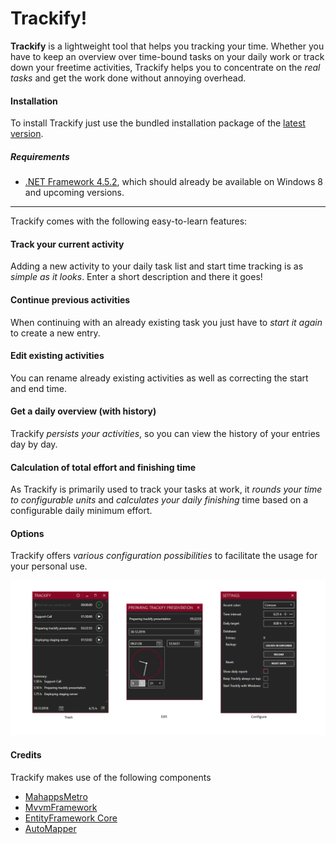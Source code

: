# Trackify!

**Trackify** is a lightweight tool that helps you tracking your time. Whether you have to keep an overview over time-bound tasks on your daily work or track down your freetime activities, Trackify helps you to concentrate on the _real tasks_ and get the work done without annoying overhead. 

#### Installation 
To install Trackify just use the bundled installation package of the 
[latest version](https://github.com/Horizon0156/Trackify/releases/download/v1.0.1_time_tracker/Trackify.Setup.1.0.1.exe).

##### Requirements
- [.NET Framework 4.5.2](https://www.microsoft.com/de-de/download/details.aspx?id=42642), which should already be available on Windows 8 and upcoming versions.

----------
Trackify comes with the following easy-to-learn features:

#### Track your current activity
Adding a new activity to your daily task list and start time tracking is as _simple as it looks_. Enter a short description and there it goes!

#### Continue previous activities
When continuing with an already existing task you just have to _start it again_ to create a new entry.

#### Edit existing activities
You can rename already existing activities as well as correcting the start and end time.

#### Get a daily overview (with history)
Trackify _persists your activities_, so you can view the history of your entries day by day.

#### Calculation of total effort and finishing time
As Trackify is primarily used to track your tasks at work, it _rounds your time to configurable units_ and _calculates your daily finishing_ time based on a configurable daily minimum effort.

#### Options
Trackify offers _various configuration possibilities_ to facilitate the usage for your personal use.

![overview](https://raw.githubusercontent.com/Horizon0156/Trackify/master/images/summary.png)

#### Credits
Trackify makes use of the following components

* [MahappsMetro](http://mahapps.com/)
* [MvvmFramework](https://github.com/Horizon0156/Horizon.MvvmFramework)
* [EntityFramework Core](https://docs.microsoft.com/en-us/ef/core/)
* [AutoMapper](http://automapper.org/)
